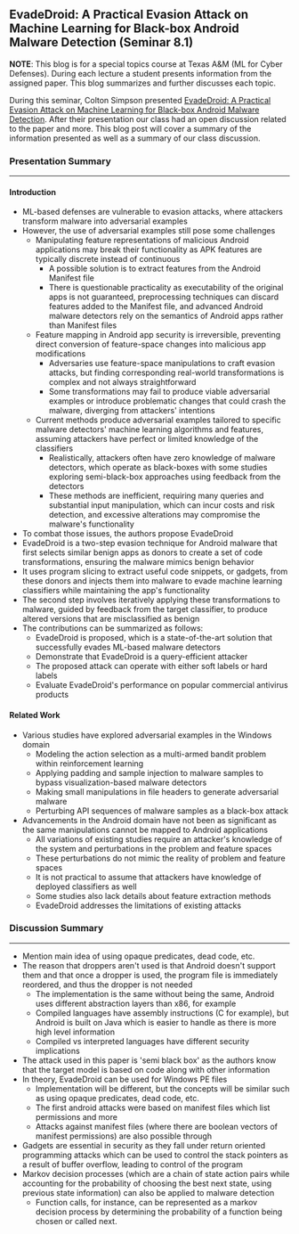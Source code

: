 ## EvadeDroid: A Practical Evasion Attack on Machine Learning for Black-box Android Malware Detection (Seminar 8.1)

**NOTE**: This blog is for a special topics course at Texas A&M (ML for Cyber Defenses). During each lecture a student presents information from the assigned paper. This blog summarizes and further discusses each topic.

During this seminar, Colton Simpson presented [EvadeDroid: A Practical Evasion Attack on Machine Learning for Black-box Android Malware Detection]([https://ieeexplore.ieee.org/document/9685442](https://arxiv.org/pdf/2110.03301.pdf)). After their presentation our class had an open discussion related to the paper and more. This blog post will cover a summary of the information presented as well as a summary of our class discussion.

### Presentation Summary

---
#### Introduction
- ML-based defenses are vulnerable to evasion attacks, where attackers transform malware into adversarial examples
- However, the use of adversarial examples still pose some challenges
  - Manipulating feature representations of malicious Android applications may break their functionality as APK features are typically discrete instead of continuous
    - A possible solution is to extract features from the Android Manifest file
    - There is questionable practicality as executability of the original apps is not guaranteed, preprocessing techniques can discard features added to the Manifest file, and advanced Android malware detectors rely on the semantics of Android apps rather than Manifest files
  - Feature mapping in Android app security is irreversible, preventing direct conversion of feature-space changes into malicious app modifications
    -  Adversaries use feature-space manipulations to craft evasion attacks, but finding corresponding real-world transformations is complex and not always straightforward
    -  Some transformations may fail to produce viable adversarial examples or introduce problematic changes that could crash the malware, diverging from attackers' intentions
  - Current methods produce adversarial examples tailored to specific malware detectors' machine learning algorithms and features, assuming attackers have perfect or limited knowledge of the classifiers
    - Realistically, attackers often have zero knowledge of malware detectors, which operate as black-boxes with some studies exploring semi-black-box approaches using feedback from the detectors
    - These methods are inefficient, requiring many queries and substantial input manipulation, which can incur costs and risk detection, and excessive alterations may compromise the malware's functionality
- To combat those issues, the authors propose EvadeDroid
- EvadeDroid is a two-step evasion technique for Android malware that first selects similar benign apps as donors to create a set of code transformations, ensuring the malware mimics benign behavior
- It uses program slicing to extract useful code snippets, or gadgets, from these donors and injects them into malware to evade machine learning classifiers while maintaining the app's functionality
- The second step involves iteratively applying these transformations to malware, guided by feedback from the target classifier, to produce altered versions that are misclassified as benign
- The contributions can be summarized as follows:
  - EvadeDroid is proposed, which is a state-of-the-art solution that successfully evades ML-based malware detectors
  - Demonstrate that EvadeDroid is a query-efficient attacker
  - The proposed attack can operate with either soft labels or hard labels
  - Evaluate EvadeDroid's performance on popular commercial antivirus products

#### Related Work
- Various studies have explored adversarial examples in the Windows domain
  - Modeling the action selection as a multi-armed bandit problem within reinforcement learning
  - Applying padding and sample injection to malware samples to bypass visualization-based malware detectors
  - Making small manipulations in file headers to generate adversarial malware
  - Perturbing API sequences of malware samples as a black-box attack
- Advancements in the Android domain have not been as significant as the same manipulations cannot be mapped to Android applications
  - All variations of existing studies require an attacker's knowledge of the system and perturbations in the problem and feature spaces
  - These perturbations do not mimic the reality of problem and feature spaces
  - It is not practical to assume that attackers have knowledge of deployed classifiers as well
  - Some studies also lack details about feature extraction methods
  - EvadeDroid addresses the limitations of existing attacks



### Discussion Summary

---
- Mention main idea of using opaque predicates, dead code, etc.
- The reason that droppers aren't used is that Android doesn't support them and that once a dropper is used, the program file is immediately reordered, and thus the dropper is not needed
  - The implementation is the same without being the same, Android uses different abstraction layers than x86, for example
  - Compiled languages have assembly instructions (C for example), but Android is built on Java which is easier to handle as there is more high level information
  - Compiled vs interpreted languages have different security implications
- The attack used in this paper is 'semi black box' as the authors know that the target model is based on code along with other information
- In theory, EvadeDroid can be used for Windows PE files
  - Implementation will be different, but the concepts will be similar such as using opaque predicates, dead code, etc.
  - The first android attacks were based on manifest files which list permissions and more
  - Attacks against manifest files (where there are boolean vectors of manifest permissions) are also possible through
- Gadgets are essential in security as they fall under return oriented programming attacks which can be used to control the stack pointers as a result of buffer overflow, leading to control of the program
- Markov decision processes (which are a chain of state action pairs while accounting for the probability of choosing the best next state, using previous state information) can also be applied to malware detection
  - Function calls, for instance, can be represented as a markov decision process by determining the probability of a function being chosen or called next.
